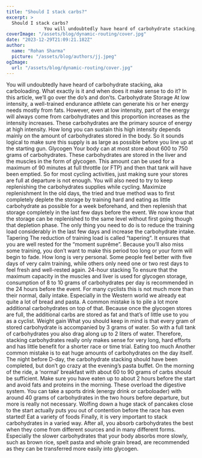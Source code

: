 ```yaml
---
title: "Should I stack carbs?"
excerpt: >
  Should I stack carbs?
              You will undoubtedly have heard of carbohydrate stacking, aka carboloading. What exactly is it and when does it make sense to do it? In this article, we’ll go over th
coverImage: "/assets/blog/dynamic-routing/cover.jpg"
date: "2023-12-29T21:09:21.182Z"
author:
  name: "Rohan Sharma"
  picture: "/assets/blog/authors/jj.jpeg"
ogImage:
  url: "/assets/blog/dynamic-routing/cover.jpg"
---
```


You will undoubtedly have heard of carbohydrate stacking, aka carboloading. What exactly is it and when does it make sense to do it? In this article, we’ll go over the do’s and don’ts.
Carbohydrate Storage
At low intensity, a well-trained endurance athlete can generate his or her energy needs mostly from fats. However, even at low intensity, part of the energy will always come from carbohydrates and this proportion increases as the intensity increases. These carbohydrates are the primary source of energy at high intensity. How long you can sustain this high intensity depends mainly on the amount of carbohydrates stored in the body. So it sounds logical to make sure this supply is as large as possible before you line up at the starting gun.
Glycogen
Your body can at most store about 600 to 750 grams of carbohydrates. These carbohydrates are stored in the liver and the muscles in the form of glycogen. This amount can be used for a maximum of 90 minutes at full throttle (or FTP) and then that tank will have been emptied. So for most cycling activities, just making sure your stores are full at departure is not enough. You will also need to try to keep replenishing the carbohydrates supplies while cycling.
Maximize replenishment
In the old days, the tried and true method was to first completely deplete the storage by training hard and eating as little carbohydrate as possible for a week beforehand, and then replenish that storage completely in the last few days before the event. We now know that the storage can be replenished to the same level without first going though that depletion phase. The only thing you need to do is to reduce the training load considerably in the last few days and increase the carbohydrate intake.
Tapering
The reduction of training load is called “tapering“. It ensures that you are well rested for the “moment suprême”. Because you’ll also miss some training, you don’t want to make this period too long or your form will begin to fade. How long is very personal. Some people feel better with five days of very calm training, while others only need one or two rest days to feel fresh and well-rested again.
24-hour stacking
To ensure that the maximum capacity in the muscles and liver is used for glycogen storage, consumption of 8 to 10 grams of carbohydrates per day is recommended in the 24 hours before the event. For many cyclists this is not much more than their normal, daily intake. Especially in the Western world we already eat quite a lot of bread and pasta. A common mistake is to pile a lot more additional carbohydrates on top of that. Because once the glycogen stores are full, the additional carbs are stored as fat and that’s of little use to you as a cyclist.
Weight gain
What you should keep in mind is that every gram of stored carbohydrate is accompanied by 3 grams of water. So with a full tank of carbohydrates you also drag along up to 2 liters of water. Therefore, stacking carbohydrates really only makes sense for very long, hard efforts and has little benefit for a shorter race or time trial.
Eating too much
Another common mistake is to eat huge amounts of carbohydrates on the day itself. The night before D-day, the carbohydrate stacking should have been completed, but don’t go crazy at the evening’s pasta buffet. On the morning of the ride, a ‘normal’ breakfast with about 60 to 90 grams of carbs should be sufficient. Make sure you have eaten up to about 2 hours before the start and avoid fats and proteins in the morning. These overload the digestive system. You can take a sports drink (energy drink or carboloader) with around 40 grams of carbohydrates in the two hours before departure, but more is really not necessary. Wolfing down a huge stack of pancakes close to the start actually puts you out of contention before the race has even started!
Eat a variety of foods
Finally, it is very important to stack carbohydrates in a varied way. After all, you absorb carbohydrates the best when they come from different sources and in many different forms. Especially the slower carbohydrates that your body absorbs more slowly, such as brown rice, spelt pasta and whole grain bread, are recommended as they can be transferred more easily into glycogen.